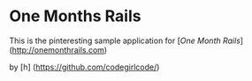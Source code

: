 # One Months Rails

This is the pinteresting sample application for 
[*One Month Rails*] (http://onemonthrails.com)

by [h] (https://github.com/codegirlcode/)